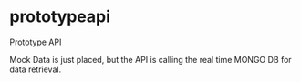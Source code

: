 # prototypeapi
Prototype API

Mock Data is just placed, but the API is calling the real time MONGO DB for data retrieval.
